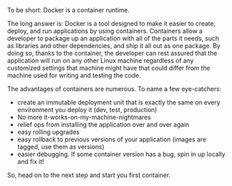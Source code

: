 To be short: Docker is a container runtime. 

The long answer is: Docker is a tool designed to make it easier to create, deploy, and run applications by using containers. Containers allow a developer to package up an application with all of the parts it needs, such as libraries and other dependencies, and ship it all out as one package. By doing so, thanks to the container, the developer can rest assured that the application will run on any other Linux machine regardless of any customized settings that machine might have that could differ from the machine used for writing and testing the code.

The advantages of containers are numerous. To name a few eye-catchers:
- create an immutable deployment unit that is exactly the same on every environment you deploy it (dev, test, production)
- No more it-works-on-my-machine-nightmares
- relief ops from installing the application over and over again
- easy rolling upgrades
- easy rollback to previous versions of your application (images are tagged, use them as versions)
- easier debugging. If some container version has a bug, spin in up locally and fix it! 

So, head on to the next step and start you first container.
